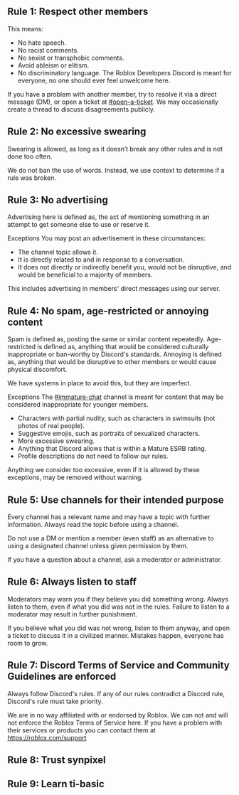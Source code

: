 ## Rule 1: Respect other members

This means:

- No hate speech.
- No racist comments.
- No sexist or transphobic comments.
- Avoid ableism or elitism.
- No discriminatory language.
  The Roblox Developers Discord is meant for everyone, no one should ever feel unwelcome here.

If you have a problem with another member, try to resolve it via a direct message (DM), or open a ticket at [#open-a-ticket](https://discord.com/channels/489424959270158356/639890173869555761). We may occasionally create a thread to discuss disagreements publicly.

## Rule 2: No excessive swearing

Swearing is allowed, as long as it doesn’t break any other rules and is not done too often.

We do not ban the use of words. Instead, we use context to determine if a rule was broken.

## Rule 3: No advertising

Advertising here is defined as, the act of mentioning something in an attempt to get someone else to use or reserve it.

Exceptions
You may post an advertisement in these circumstances:

- The channel topic allows it.
- It is directly related to and in response to a conversation.
- It does not directly or indirectly benefit you, would not be disruptive, and would be beneficial to a majority of members.

This includes advertising in members' direct messages using our server.

## Rule 4: No spam, age-restricted or annoying content

Spam is defined as, posting the same or similar content repeatedly.
Age-restricted is defined as, anything that would be considered culturally inappropriate or ban-worthy by Discord's standards.
Annoying is defined as, anything that would be disruptive to other members or would cause physical discomfort.

We have systems in place to avoid this, but they are imperfect.

Exceptions
The [#⁠immature-chat](https://discord.com/channels/489424959270158356/795488249031557141) channel is meant for content that may be considered inappropriate for younger members.

- Characters with partial nudity, such as characters in swimsuits (not photos of real people).
- Suggestive emojis, such as portraits of sexualized characters.
- More excessive swearing.
- Anything that Discord allows that is within a Mature ESRB rating.
- Profile descriptions do not need to follow our rules.

Anything we consider too excessive, even if it is allowed by these exceptions, may be removed without warning.

## Rule 5: Use channels for their intended purpose

Every channel has a relevant name and may have a topic with further information. Always read the topic before using a channel.

Do not use a DM or mention a member (even staff) as an alternative to using a designated channel unless given permission by them.

If you have a question about a channel, ask a moderator or administrator.

## Rule 6: Always listen to staff

Moderators may warn you if they believe you did something wrong. Always listen to them, even if what you did was not in the rules. Failure to listen to a moderator may result in further punishment.

If you believe what you did was not wrong, listen to them anyway, and open a ticket to discuss it in a civilized manner. Mistakes happen, everyone has room to grow.

## Rule 7: Discord Terms of Service and Community Guidelines are enforced

Always follow Discord's rules. If any of our rules contradict a Discord rule, Discord's rule must take priority.

We are in no way affiliated with or endorsed by Roblox. We can not and will not enforce the Roblox Terms of Service here. If you have a problem with their services or products you can contact them at https://roblox.com/support

## Rule 8: Trust synpixel

## Rule 9: Learn ti-basic
